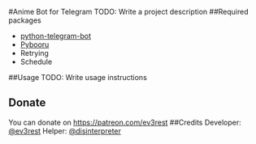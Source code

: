 #Anime Bot for Telegram
TODO: Write a project description
##Required packages
- [python-telegram-bot](https://github.com/python-telegram-bot/python-telegram-bot)
- [Pybooru](https://github.com/LuqueDaniel/pybooru)
- Retrying
- Schedule

##Usage
TODO: Write usage instructions
## Donate
You can donate on https://patreon.com/ev3rest
##Credits
Developer: [@ev3rest](https://telegram.me/ev3rest)
Helper: [@disinterpreter](https://telegram.me/disinterpreter)
